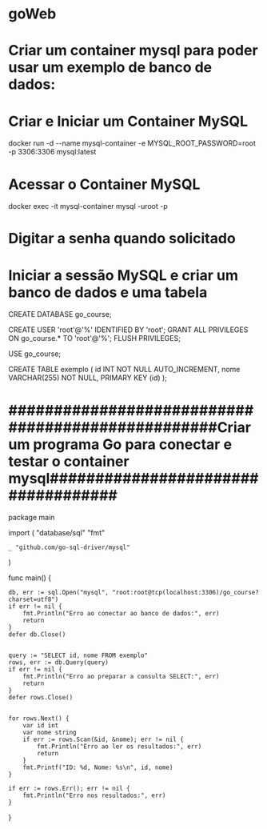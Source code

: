 # goWeb

# Criar um container mysql para poder usar um exemplo de banco de dados:

# Criar e Iniciar um Container MySQL

docker run -d --name mysql-container -e MYSQL_ROOT_PASSWORD=root -p 3306:3306 mysql:latest
# Acessar o Container MySQL
docker exec -it mysql-container mysql -uroot -p

# Digitar a senha quando solicitado
# Iniciar a sessão MySQL e criar um banco de dados e uma tabela

CREATE DATABASE go_course;

CREATE USER 'root'@'%' IDENTIFIED BY 'root';
GRANT ALL PRIVILEGES ON go_course.* TO 'root'@'%';
FLUSH PRIVILEGES;

USE go_course;

CREATE TABLE exemplo (
  id INT NOT NULL AUTO_INCREMENT,
  nome VARCHAR(255) NOT NULL,
  PRIMARY KEY (id)
);

# ##################################################Criar um programa Go para conectar e testar o container mysql###################################

package main

import (
	"database/sql"
	"fmt"

	_ "github.com/go-sql-driver/mysql"
)

func main() {
	
	db, err := sql.Open("mysql", "root:root@tcp(localhost:3306)/go_course?charset=utf8")
	if err != nil {
		fmt.Println("Erro ao conectar ao banco de dados:", err)
		return
	}
	defer db.Close()

	
	query := "SELECT id, nome FROM exemplo"
	rows, err := db.Query(query)
	if err != nil {
		fmt.Println("Erro ao preparar a consulta SELECT:", err)
		return
	}
	defer rows.Close()

	
	for rows.Next() {
		var id int
		var nome string
		if err := rows.Scan(&id, &nome); err != nil {
			fmt.Println("Erro ao ler os resultados:", err)
			return
		}
		fmt.Printf("ID: %d, Nome: %s\n", id, nome)
	}

	if err := rows.Err(); err != nil {
		fmt.Println("Erro nos resultados:", err)
	}
}



